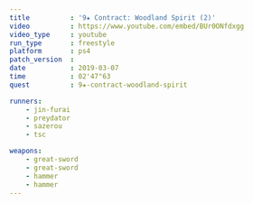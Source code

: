```yaml
---
title          : '9★ Contract: Woodland Spirit (2)'
video          : https://www.youtube.com/embed/BUr0ONfdxgg
video_type     : youtube
run_type       : freestyle
platform       : ps4
patch_version  :
date           : 2019-03-07
time           : 02'47"63
quest          : 9★-contract-woodland-spirit

runners:
    - jin-furai
    - preydator
    - sazerou
    - tsc

weapons:
    - great-sword
    - great-sword
    - hammer
    - hammer
---
```

